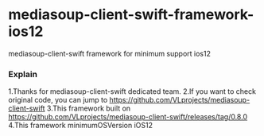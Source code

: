# mediasoup-client-swift-framework-ios12
mediasoup-client-swift framework for minimum support ios12

### Explain

1.Thanks for mediasoup-client-swift dedicated team.
2.If you want to check original code, you can jump to https://github.com/VLprojects/mediasoup-client-swift
3.This framework built on  https://github.com/VLprojects/mediasoup-client-swift/releases/tag/0.8.0
4.This framework minimumOSVersion iOS12
